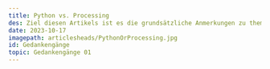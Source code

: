 ```yaml
---
title: Python vs. Processing
des: Ziel diesen Artikels ist es die grundsätzliche Anmerkungen zu thematisieren und bereits ein laufendes Spielfenster zu erhalten.
date: 2023-10-17
imagepath: articlesheads/PythonOrProcessing.jpg
id: Gedankengänge
topic: Gedankengänge 01
---
```

